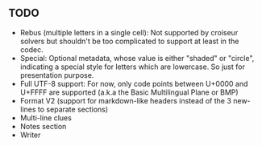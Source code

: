 <!--
SPDX-FileCopyrightText: 2023 Antoine Belvire
SPDX-License-Identifier: GPL-3.0-or-later
-->

## TODO

- Rebus (multiple letters in a single cell): Not supported by croiseur solvers but shouldn't be too
  complicated to support at least in the codec.
- Special: Optional metadata, whose value is either "shaded" or "circle", indicating a special style
  for letters which are lowercase. So just for presentation purpose.
- Full UTF-8 support: For now, only code points between U+0000 and U+FFFF are supported (a.k.a the
  Basic Multilingual Plane or BMP)
- Format V2 (support for markdown-like headers instead of the 3 new-lines to separate sections)
- Multi-line clues
- Notes section
- Writer